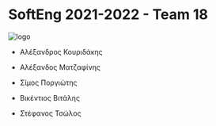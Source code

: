 # SoftEng 2021-2022 - Team 18

![logo](https://user-images.githubusercontent.com/62433719/146981166-1fd8e777-4346-4524-a9ed-80292cba6030.png)

- Αλέξανδρος Κουριδάκης

- Αλέξανδος Ματζαφίνης

- Σίμος Ποργιώτης 

- Βικέντιος Βιτάλης

- Στέφανος Τσώλος
